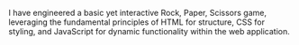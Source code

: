I have engineered a basic yet interactive Rock, Paper, Scissors game, leveraging the fundamental principles of HTML for structure, CSS for styling, and JavaScript for dynamic functionality within the web application.





